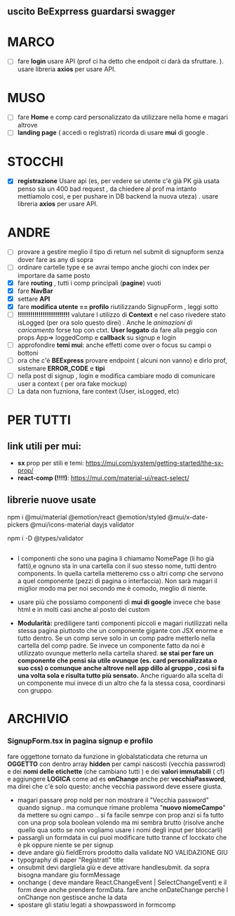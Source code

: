 ## uscito BeExprress guardarsi swagger

# MARCO

- [ ] fare **login** usare API (prof ci ha detto che endpoit ci darà da sfruttare. ). usare libreria **axios** per usare API.

# MUSO

- [ ] fare **Home** e comp card personalizzato da utilizzare nella home e magari altrove
- [ ] **landing page** ( accedi o registrati) ricorda di usare **mui** di google .

# STOCCHI

- [x] **registrazione** Usare api (es, per vedere se utente c'è già PK già usata penso sia un 400 bad request , da chiedere al prof ma intanto mettiamolo così, e per pushare in DB backend la nuova uteza) . usare libreria **axios** per usare API.

# ANDRE

- [ ] provare a gestire meglio il tipo di return nel submit di signupform senza dover fare as any di sopra
- [ ] ordinare cartelle type e se avrai tempo anche giochi con index per importare da same posto
- [x] fare **routing** , tutti i comp principali (**pagine**) vuoti
- [x] fare **NavBar**
- [x] settare **API**
- [x] fare **modifica utente == profilo** riutilizzando SignupForm , leggi sotto
- [ ] **!!!!!!!!!!!!!!!!!!!!!!!!!** valutare l utilizzo di **Context** e nel caso rivedere stato isLogged (per ora solo questo direi) . Anche le _animazioni di caricamento_ forse top con ctxt. **User loggato** da fare alla peggio con props App=> loggedComp e **callback** su signup e login
- [ ] approfondire **temi mui**: anche effetti come over o focus su campi o bottoni
- [ ] ora che c'è **BEExpress** provare endpoint ( alcuni non vanno) e dirlo prof, sistemare **ERROR_CODE** e **tipi**
- [ ] nella post di signup , login e modifica cambiare modo di comunicare user a context ( per ora fake mockup)
- [ ] La data non fuzniona, fare context (User, isLogged, etc)

# PER TUTTI

## link utili per mui:

- **sx** prop per stili e temi: https://mui.com/system/getting-started/the-sx-prop/
- **react-comp (!!!!)**: https://mui.com/material-ui/react-select/

## librerie nuove usate

npm i @mui/material @emotion/react @emotion/styled @mui/x-date-pickers @mui/icons-material dayjs validator

npm i -D @types/validator

##

- I componenti che sono una pagina li chiamamo NomePage (li ho già fatti),e ognuno sta in una cartella con il suo stesso nome, tutti dentro components. In quella cartella metteremo css o altri comp che servono a quel componente (pezzi di pagina o interfaccia). Non sarà magari il miglior modo ma per noi secondo me è comodo, meglio di niente.

- usare più che possiamo componenti di **mui di google** invece che base html e in molti casi anche al posto dei custom

- **Modularità:** prediligere tanti componenti piccoli e magari riutilizzati nella stessa pagina piuttosto che un componente gigante con JSX enorme e tutto dentro. Se un comp serve solo in un comp padre metterlo nella cartella del comp padre. Se invece un componente fatto da noi è utilizzato ovunque metterlo nella cartella shared. **se stai per fare un componente che pensi sia utile ovunque (es. card personalizzata o suo css) o comunque anche altrove nell app dillo al gruppo , così si fa una volta sola e risulta tutto più sensato.** Anche riguardo alla scelta di un componente mui invece di un altro che fa la stessa cosa, coordinarsi con gruppo.

# ARCHIVIO

### SignupForm.tsx in pagina signup e profilo

fare oggettone tornato da funzione in globalstaticdata che returna un **OGGETTO** con dentro array **hidden** per campi nascosti (vecchia passwrod) e dei **nomi delle etichette** (che cambiano tutti ) e dei **valori immutabili** ( cf) e aggiungere **LOGICA** come ad es **onChange** anche per **vecchiaPassword**, ma direi che c'è solo questo: anche vecchia password deve essere giusta.

- magari passare prop noId per non mostrare il "Vecchia password" quando signup.. ma comunque rimane problema "**nuovo niomeCampo**" da mettere su ogni campo .. si fa facile semrpe con prop anzi si fa tutto con una prop sola boolean volendo ma mi sembra brutto (risolve anche quello qua sotto se non vogliamo usare i nomi degli input per bloccarli)
- passargli un formdata in cui puoi modificare tutto tranne cf locckato che è pk oppure niente se per signup
- deve andare giù fieldErrors prodotto dalla validate NO VALIDAZIONE GIU
- typography di paper "Registrati" title
- onsubmit devi dargliela giù e deve attivare handlesubmit. da sopra bisogna mandare giu formMessage
- onchange ( deve mandare React.ChangeEvent<HTMLInputElement> | SelectChangeEvent<string>) e il form deve anche prendere formData. fare anche onDateChange perchè l onChange non gestisce anche la data
- spostare gli statiu legati a showpassword in formcomp
